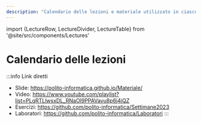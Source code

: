 ```yaml
---
description: "Calendario delle lezioni e materiale utilizzato in ciascuna lezione"
---
```


import {LectureRow, LectureDivider, LectureTable} from '@site/src/components/Lectures'

# Calendario delle lezioni

:::info Link diretti
- Slide: https://polito-informatica.github.io/Materiale/
- Video: https://www.youtube.com/playlist?list=PLqRTLlwsxDL_RNaOl9PPAVavu8p6j4iQZ
- Esercizi: https://github.com/polito-informatica/Settimane2023
- Laboratori: https://github.com/polito-informatica/Laboratori
:::

<LectureTable defaultTeacher="Fulvio Corno" defaultType="Lezione">

<LectureDivider topic="Settimana 01"/>

<LectureRow
    date="02/10/2023" time="17:30-19:00"
    topic="L01a Introduzione al corso"
    pdf="https://polito-informatica.github.io/Materiale/Unita'%200%20-%20Introduzione%20al%20corso%20(Corno).pdf"
/>

<LectureRow
    date="02/10/2023" 
    topic="L01b L'ecosistema Python"
    type='Video'
/>

<LectureRow
    date="02/10/2023" 
    topic="L01c Informazioni pratiche"
    type='Video'
/>

<LectureRow
    date="04/10/2023"  time='11:30-13:00'
    topic="L02 Programmazione, Algoritmi, Pseudo-Codice"
    type='Lezione'
/>

<LectureRow
    date="04/10/2023" 
    topic="L03 Diagrammi di flusso"
    type='Video'
/>


<LectureRow
    date="04/10/2023" time='13:00-14:30'
    topic="L04 Algoritmi e Linguaggi. Introduzione a Python."
    type='Lezione'
/>

<LectureRow 
    date='' time=''
    topic='Esercizi della settimana'
    teacher='' type=''
/>

<LectureDivider topic="Settimana 02"/>




</LectureTable>


